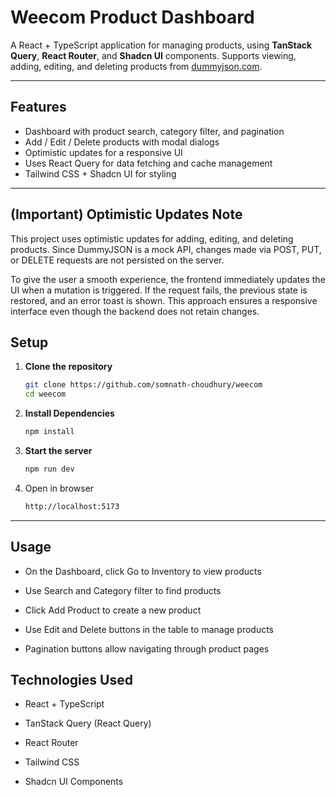 # Weecom Product Dashboard

A React + TypeScript application for managing products, using **TanStack Query**, **React Router**, and **Shadcn UI** components. Supports viewing, adding, editing, and deleting products from [dummyjson.com](https://dummyjson.com).

---

## Features

- Dashboard with product search, category filter, and pagination  
- Add / Edit / Delete products with modal dialogs  
- Optimistic updates for a responsive UI  
- Uses React Query for data fetching and cache management  
- Tailwind CSS + Shadcn UI for styling  

---

## (Important) Optimistic Updates Note

This project uses optimistic updates for adding, editing, and deleting products. Since DummyJSON
 is a mock API, changes made via POST, PUT, or DELETE requests are not persisted on the server.

To give the user a smooth experience, the frontend immediately updates the UI when a mutation is triggered. If the request fails, the previous state is restored, and an error toast is shown. This approach ensures a responsive interface even though the backend does not retain changes.

## Setup

1. **Clone the repository**
   ```bash
   git clone https://github.com/somnath-choudhury/weecom
   cd weecom
   ```
2. **Install Dependencies**
    ```bash
    npm install
    ```
3. **Start the server**
    ```bash
    npm run dev
    ```

4. Open in browser
    ```bash
    http://localhost:5173
    ```

---

## Usage
- On the Dashboard, click Go to Inventory to view products

- Use Search and Category filter to find products

- Click Add Product to create a new product

- Use Edit and Delete buttons in the table to manage products

- Pagination buttons allow navigating through product pages

## Technologies Used

- React + TypeScript

- TanStack Query (React Query)

- React Router

- Tailwind CSS

- Shadcn UI Components
